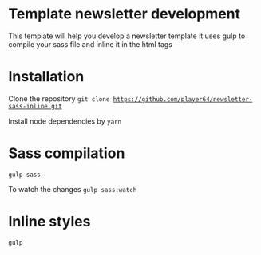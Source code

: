 # Template newsletter development

This template will help you develop a newsletter template it uses gulp to compile your sass file and inline it in the html tags

# Installation
Clone the repository
<code>git clone https://github.com/player64/newsletter-sass-inline.git</code>

Install node dependencies by 
<code>yarn</code>

# Sass compilation
<code>gulp sass</code>

To watch the changes
<code>gulp sass:watch</code>

# Inline styles
<code>gulp</code>